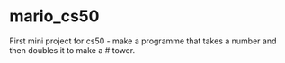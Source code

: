 # mario_cs50
First mini project for cs50 - make a programme that takes a number and then doubles it to make a # tower.
